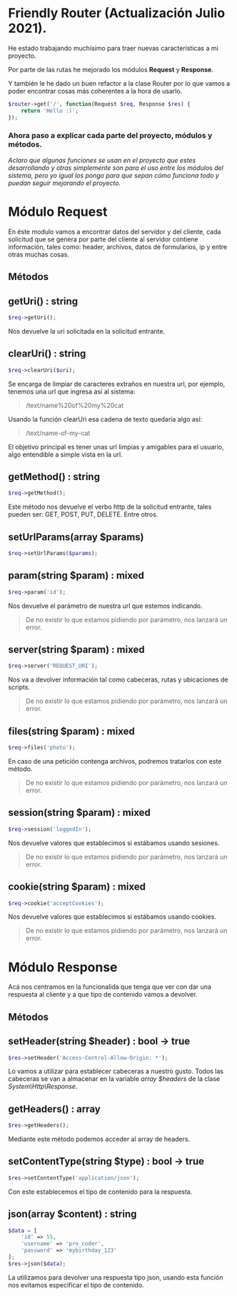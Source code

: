 # Friendly Router (Actualización Julio 2021).
He estado trabajando muchísimo para traer nuevas caracteristicas a mi proyecto.

Por parte de las rutas he mejorado los módulos **Request** y **Response**.

Y también le he dado un buen refactor a la clase Router por lo que vamos a poder encontrar cosas más coherentes a la hora de usarlo.
```php
$router->get('/', function(Request $req, Response $res) {
    return 'Hello :)';
});
```
### Ahora paso a explicar cada parte del proyecto, módulos y métodos.

*Aclaro que algunas funciones se usan en el proyecto que estes desarrollando y otras simplemente son para el uso entre los módulos del sistema, pero yo igual los pongo para que sepan cómo funciona todo y puedan seguir mejorando el proyecto.*

# Módulo **Request** 

En éste modulo vamos a encontrar datos del servidor y del cliente, cada solicitud que se genera por parte del cliente al servidor contiene información, tales como: header, archivos, datos de formularios, ip y entre otras muchas cosas.

## Métodos

## getUri() : string
```php
$req->getUri();
```
Nos devuelve la uri solicitada en la solicitud entrante.

## clearUri() : string
```php
$req->clearUri($uri);
```
Se encarga de limpiar de caracteres extraños en nuestra url, por ejemplo, tenemos una url que ingresa así al sistema:

> /text/name%20of%20my%20cat

Usando la función clearUri esa cadena de texto quedaría algo así:

> /text/name-of-my-cat

El objetivo principal es tener unas url limpias y amigables para el usuario, algo entendible a simple vista en la url.

## getMethod() : string
```php
$req->getMethod();
```
Este método nos devuelve el verbo http de la solicitud entrante, tales pueden ser: GET, POST, PUT, DELETE. Entre otros.

## setUrlParams(array $params)
```php
$req->setUrlParams($params);
```

## param(string $param) : mixed
```php
$req->param('id');
```
Nos devuelve el parámetro de nuestra url que estemos indicando.
> De no existir lo que estamos pidiendo por parámetro, nos lanzará un error.

## server(string $param) : mixed
```php
$req->server('REQUEST_URI');
```
Nos va a devolver información tal como cabeceras, rutas y ubicaciones de scripts.
> De no existir lo que estamos pidiendo por parámetro, nos lanzará un error.

## files(string $param) : mixed
```php
$req->files('photo');
```
En caso de una petición contenga archivos, podremos tratarlos con este método.
> De no existir lo que estamos pidiendo por parámetro, nos lanzará un error.
## session(string $param) : mixed
```php
$req->session('loggedIn');
```
Nos devuelve valores que establecimos si estábamos usando sesiones.
> De no existir lo que estamos pidiendo por parámetro, nos lanzará un error.

## cookie(string $param) : mixed
```php
$req->cookie('acceptCookies');
```
Nos devuelve valores que establecimos si estábamos usando cookies.
> De no existir lo que estamos pidiendo por parámetro, nos lanzará un error.

# Módulo **Response**

Acá nos centramos en la funcionalida que tenga que ver con dar una respuesta al cliente y a que tipo de contenido vamos a devolver.

## Métodos

## setHeader(string $header) : bool -> true
```php 
$res->setHeader('Access-Control-Allow-Origin: *');
```
Lo vamos a utilizar para establecer cabeceras a nuestro gusto.
Todos las cabeceras se van a almacenar en la variable *array $headers* de la clase *System\Http\Response*.

## getHeaders() : array
```php 
$res->getHeaders();
```
Mediante este método podemos acceder al array de headers.

## setContentType(string $type) : bool -> true
```php 
$res->setContentType('application/json');
```
Con este establecemos el tipo de contenido para la respuesta.

## json(array $content) : string
```php 
$data = [
    'id' => 55,
    'username' => 'pro_coder',
    'password' => 'mybirthday_123'
];
$res->json($data);
```
La utilizamos para devolver una respuesta tipo json, usando esta función nos evitamos especificar el tipo de contenido.